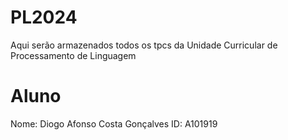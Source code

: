 # PL2024

Aqui serão armazenados todos os tpcs da Unidade Curricular de Processamento de Linguagem

# Aluno
Nome: Diogo Afonso Costa Gonçalves
ID: A101919
